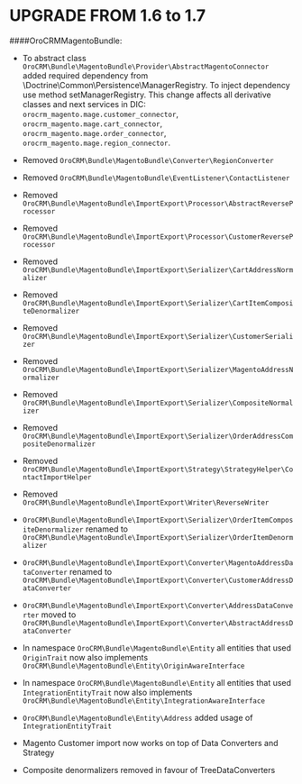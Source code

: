 UPGRADE FROM 1.6 to 1.7
=======================

####OroCRMMagentoBundle:
- To abstract class `OroCRM\Bundle\MagentoBundle\Provider\AbstractMagentoConnector` added required dependency from \Doctrine\Common\Persistence\ManagerRegistry. 
To inject dependency use method setManagerRegistry. This change affects all derivative classes and next services in DIC: `orocrm_magento.mage.customer_connector`, `orocrm_magento.mage.cart_connector`, `orocrm_magento.mage.order_connector`, `orocrm_magento.mage.region_connector`.
- Removed `OroCRM\Bundle\MagentoBundle\Converter\RegionConverter`
- Removed `OroCRM\Bundle\MagentoBundle\EventListener\ContactListener`
- Removed `OroCRM\Bundle\MagentoBundle\ImportExport\Processor\AbstractReverseProcessor`
- Removed `OroCRM\Bundle\MagentoBundle\ImportExport\Processor\CustomerReverseProcessor`
- Removed `OroCRM\Bundle\MagentoBundle\ImportExport\Serializer\CartAddressNormalizer`
- Removed `OroCRM\Bundle\MagentoBundle\ImportExport\Serializer\CartItemCompositeDenormalizer`
- Removed `OroCRM\Bundle\MagentoBundle\ImportExport\Serializer\CustomerSerializer`
- Removed `OroCRM\Bundle\MagentoBundle\ImportExport\Serializer\MagentoAddressNormalizer`
- Removed `OroCRM\Bundle\MagentoBundle\ImportExport\Serializer\CompositeNormalizer`
- Removed `OroCRM\Bundle\MagentoBundle\ImportExport\Serializer\OrderAddressCompositeDenormalizer`
- Removed `OroCRM\Bundle\MagentoBundle\ImportExport\Strategy\StrategyHelper\ContactImportHelper`
- Removed `OroCRM\Bundle\MagentoBundle\ImportExport\Writer\ReverseWriter`

- `OroCRM\Bundle\MagentoBundle\ImportExport\Serializer\OrderItemCompositeDenormalizer` renamed to `OroCRM\Bundle\MagentoBundle\ImportExport\Serializer\OrderItemDenormalizer`
- `OroCRM\Bundle\MagentoBundle\ImportExport\Converter\MagentoAddressDataConverter` renamed to `OroCRM\Bundle\MagentoBundle\ImportExport\Converter\CustomerAddressDataConverter`
- `OroCRM\Bundle\MagentoBundle\ImportExport\Converter\AddressDataConverter` moved to `OroCRM\Bundle\MagentoBundle\ImportExport\Converter\AbstractAddressDataConverter`

- In namespace `OroCRM\Bundle\MagentoBundle\Entity` all entities that used `OriginTrait` now also implements `OroCRM\Bundle\MagentoBundle\Entity\OriginAwareInterface`
- In namespace `OroCRM\Bundle\MagentoBundle\Entity` all entities that used `IntegrationEntityTrait` now also implements `OroCRM\Bundle\MagentoBundle\Entity\IntegrationAwareInterface`
- `OroCRM\Bundle\MagentoBundle\Entity\Address` added usage of `IntegrationEntityTrait`

- Magento Customer import now works on top of Data Converters and Strategy
- Composite denormalizers removed in favour of TreeDataConverters
